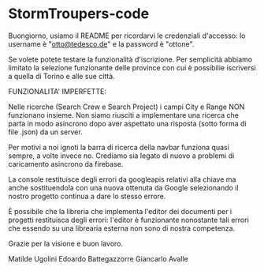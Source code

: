 # StormTroupers-code

Buongiorno,
usiamo il README per ricordarvi le credenziali d'accesso: lo username è "otto@tedesco.de" e la password è "ottone".

Se volete potete testare la funzionalità d'iscrizione. Per semplicità abbiamo limitato la selezione funzionante delle
province con cui è possibilie iscriversi a quella di Torino e alle sue città.

FUNZIONALITA' IMPERFETTE:

Nelle ricerche (Search Crew e Search Project) i campi City e Range NON funzionano insieme. Non siamo riusciti a implementare una ricerca
che parta in modo asincrono dopo aver aspettato una risposta (sotto forma di file .json) da un server.

Per motivi a noi ignoti la barra di ricerca della navbar funziona quasi sempre, a volte invece no. Crediamo sia legato di nuovo a problemi
di caricamento asincrono da firebase.

La console restituisce degli errori da googleapis relativi alla chiave ma anche sostituendola con una nuova ottenuta da Google selezionando
il nostro progetto continua a dare lo stesso errore.

È possibile che la libreria che implementa l'editor dei documenti per i progetti restituisca degli errori: l'editor è funzionante nonostante
tali errori che essendo su una librearia esterna non sono di nostra competenza.

Grazie per la visione e buon lavoro.

Matilde Ugolini
Edoardo Battegazzorre
Giancarlo Avalle